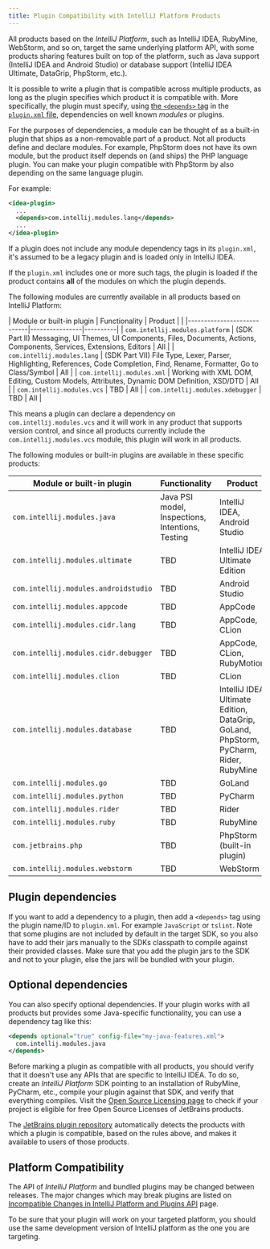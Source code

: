 ```yaml
---
title: Plugin Compatibility with IntelliJ Platform Products
---
```

<style>
  table {
    width:100%;
  }
  th:first-child, td:first-child {
    width: 30%;
  }
  th:last-child, td:last-child {
    width: 30%;
  }
</style>

<!--TODO link to sample_plugin file-->

All products based on the _IntelliJ Platform_, such as IntelliJ IDEA, RubyMine, WebStorm, and so on, target the same underlying platform API, with some products sharing features built on top of the platform, such as Java support (IntelliJ IDEA
and Android Studio) or database support (IntelliJ IDEA Ultimate, DataGrip, PhpStorm, etc.).

It is possible to write a plugin that is compatible across multiple products, as long as the plugin specifies which product it is compatible with. More specifically, the plugin must specify, using [the `<depends>` tag](/basics/plugin_structure/plugin_dependencies.md) in the [`plugin.xml` file](/basics/plugin_structure/plugin_configuration_file.md), dependencies on well known _modules_ or plugins.

For the purposes of dependencies, a module can be thought of as a built-in plugin that ships as a non-removable part of a product. Not all products define and declare modules. For example, PhpStorm does not have its own module, but the product itself depends on (and ships) the PHP language plugin. You can make your plugin compatible with PhpStorm by also depending on the same language plugin.

For example:

```xml
<idea-plugin>
  ...
  <depends>com.intellij.modules.lang</depends>
  ...
</idea-plugin>
```

<!--TODO link to sample_plugin file--> 

If a plugin does not include any module dependency tags in its `plugin.xml`, it's assumed to be a legacy plugin and is loaded only in IntelliJ IDEA. 

If the `plugin.xml` includes one or more such tags, the plugin is loaded if the product contains **all** of the modules on which the plugin depends.

The following modules are currently available in all products based on IntelliJ Platform:

| Module or built-in plugin  | Functionality  | Product  |                                                                            |
|----------------------------|----------------|----------|
| `com.intellij.modules.platform`  | (SDK Part II) Messaging, UI Themes, UI Components, Files, Documents, Actions, Components, Services, Extensions, Editors  | All                                                        |
| `com.intellij.modules.lang`  | (SDK Part VII) File Type, Lexer, Parser, Highlighting, References, Code Completion, Find, Rename, Formatter, Go to Class/Symbol  | All                                                        |
| `com.intellij.modules.xml`  | Working with XML DOM, Editing, Custom Models, Attributes, Dynamic DOM Definition, XSD/DTD  | All                                                        |
| `com.intellij.modules.vcs`  | TBD  | All                                                        |
| `com.intellij.modules.xdebugger`  | TBD  | All                                                        |

This means a plugin can declare a dependency on `com.intellij.modules.vcs` and it will work in any product that supports version control, and since all products currently include the `com.intellij.modules.vcs` module, this plugin will work in all products.

The following modules or built-in plugins are available in these specific products:

| Module or built-in plugin  | Functionality  | Product  |                                                                            
|----------------------------|----------------|----------|
| `com.intellij.modules.java`  | Java PSI model, Inspections, Intentions, Testing  | IntelliJ IDEA, Android Studio                   |
| `com.intellij.modules.ultimate`      | TBD  | IntelliJ IDEA Ultimate Edition                                                       |
| `com.intellij.modules.androidstudio` | TBD  | Android Studio                                                                       |
| `com.intellij.modules.appcode`       | TBD  | AppCode                                                                              |
| `com.intellij.modules.cidr.lang`     | TBD  | AppCode, CLion                                                                       |
| `com.intellij.modules.cidr.debugger` | TBD  | AppCode, CLion, RubyMotion                                                           |
| `com.intellij.modules.clion`         | TBD  | CLion                                                                                |
| `com.intellij.modules.database`      | TBD  | IntelliJ IDEA Ultimate Edition, DataGrip, GoLand, PhpStorm, PyCharm, Rider, RubyMine  |
| `com.intellij.modules.go`            | TBD  | GoLand                                                                               |
| `com.intellij.modules.python`        | TBD  | PyCharm                                                                              |
| `com.intellij.modules.rider`         | TBD  | Rider                                                                                |
| `com.intellij.modules.ruby`          | TBD  | RubyMine                                                                             |
| `com.jetbrains.php`                  | TBD  | PhpStorm (built-in plugin)                                                           |
| `com.intellij.modules.webstorm`      | TBD  | WebStorm                                                                             |

## Plugin dependencies

If you want to add a dependency to a plugin, then add a `<depends>` tag using the plugin name/ID to `plugin.xml`. For example `JavaScript` or `tslint`. Note that some plugins are not included by default in the target SDK, so you also have to add their jars manually to the SDKs classpath to compile against their provided classes. Make sure that you add the plugin jars to the SDK and not to your plugin, else the jars will be bundled with your plugin.

## Optional dependencies

You can also specify optional dependencies. If your plugin works with all products but provides some Java-specific functionality, you can use a dependency tag like this:

```xml
<depends optional="true" config-file="my-java-features.xml">
  com.intellij.modules.java
</depends>
```

Before marking a plugin as compatible with all products, you should verify that it doesn't use any APIs that are specific to IntelliJ IDEA. To do so, create an _IntelliJ Platform_ SDK pointing to an installation of RubyMine, PyCharm, etc., compile your plugin against that SDK, and verify that everything compiles. Visit the [Open Source Licensing page](https://www.jetbrains.com/buy/opensource/) to check if your project is eligible for free Open Source Licenses of JetBrains products.

The [JetBrains plugin repository](https://plugins.jetbrains.com/) automatically detects the products with which a plugin is compatible, based on the rules above, and makes it available to users of those products.

## Platform Compatibility

The API of _IntelliJ Platform_ and bundled plugins may be changed between releases. The major changes which may break plugins are listed on [Incompatible Changes in IntelliJ Platform and Plugins API](/reference_guide/api_changes_list.md) page.

To be sure that your plugin will work on your targeted platform, you should use the same development version of IntelliJ platform as the one you are targeting. 
